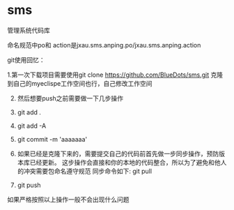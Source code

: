 sms
===

管理系统代码库

命名规范中po和 action是jxau.sms.anping.po/jxau.sms.anping.action

git使用回忆：

1.第一次下载项目需要使用git clone https://github.com/BlueDots/sms.git
      克隆到自己的myeclispe工作空间也行，自己修改工作空间
      

2. 然后想要push之前需要做一下几步操作
3.  git add .
4.  git add -A
5.  git commit -m 'aaaaaaa'


6. 如果已经是克隆下来的，需要提交自己的代码前首先做一步同步操作，预防版本库已经更新。
       这步操作会直接和你的本地的代码整合，所以为了避免和他人的冲突需要包命名遵守规范
        同步命令如下: git pull
7.  git push

如果严格按照以上操作一般不会出现什么问题


